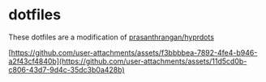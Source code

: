 # dotfiles

These dotfiles are a modification of [prasanthrangan/hyprdots](https://github.com/prasanthrangan/hyprdots)

[https://github.com/user-attachments/assets/f3bbbbea-7892-4fe4-b946-a2f43cf4840b](https://github.com/user-attachments/assets/11d5cd0b-c806-43d7-9d4c-35dc3b0a428b)
